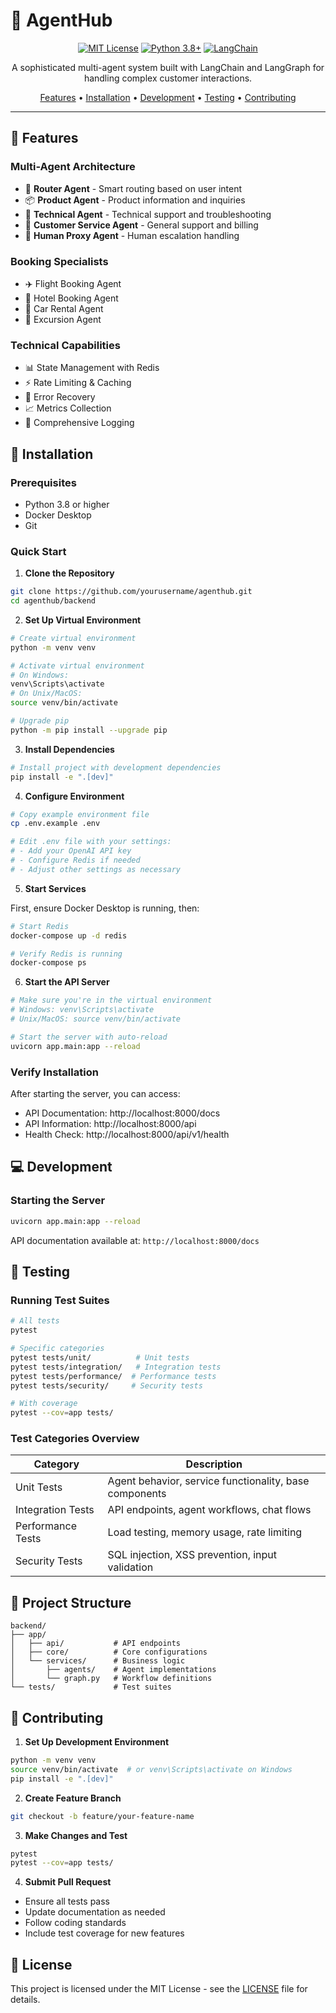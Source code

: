 # 🤖 AgentHub

<div align="center">

[![MIT License](https://img.shields.io/badge/License-MIT-green.svg)](https://choosealicense.com/licenses/mit/)
[![Python 3.8+](https://img.shields.io/badge/python-3.8+-blue.svg)](https://www.python.org/downloads/)
[![LangChain](https://img.shields.io/badge/LangChain-Powered-orange)](https://github.com/hwchase17/langchain)

A sophisticated multi-agent system built with LangChain and LangGraph for handling complex customer interactions.

[Features](#-features) •
[Installation](#-installation) •
[Development](#-development) •
[Testing](#-testing) •
[Contributing](#-contributing)

</div>

---

## 🌟 Features

### Multi-Agent Architecture
- 🔄 **Router Agent** - Smart routing based on user intent
- 📦 **Product Agent** - Product information and inquiries
- 🔧 **Technical Agent** - Technical support and troubleshooting
- 👥 **Customer Service Agent** - General support and billing
- 🤝 **Human Proxy Agent** - Human escalation handling

### Booking Specialists
- ✈️ Flight Booking Agent
- 🏨 Hotel Booking Agent
- 🚗 Car Rental Agent
- 🎯 Excursion Agent

### Technical Capabilities
- 📊 State Management with Redis
- ⚡ Rate Limiting & Caching
- 🔄 Error Recovery
- 📈 Metrics Collection
- 📝 Comprehensive Logging

## 🚀 Installation

### Prerequisites
- Python 3.8 or higher
- Docker Desktop
- Git

### Quick Start

1. **Clone the Repository**
```bash
git clone https://github.com/yourusername/agenthub.git
cd agenthub/backend
```

2. **Set Up Virtual Environment**
```bash
# Create virtual environment
python -m venv venv

# Activate virtual environment
# On Windows:
venv\Scripts\activate
# On Unix/MacOS:
source venv/bin/activate

# Upgrade pip
python -m pip install --upgrade pip
```

3. **Install Dependencies**
```bash
# Install project with development dependencies
pip install -e ".[dev]"
```

4. **Configure Environment**
```bash
# Copy example environment file
cp .env.example .env

# Edit .env file with your settings:
# - Add your OpenAI API key
# - Configure Redis if needed
# - Adjust other settings as necessary
```

5. **Start Services**

First, ensure Docker Desktop is running, then:
```bash
# Start Redis
docker-compose up -d redis

# Verify Redis is running
docker-compose ps
```

6. **Start the API Server**
```bash
# Make sure you're in the virtual environment
# Windows: venv\Scripts\activate
# Unix/MacOS: source venv/bin/activate

# Start the server with auto-reload
uvicorn app.main:app --reload
```

### Verify Installation

After starting the server, you can access:
- API Documentation: http://localhost:8000/docs
- API Information: http://localhost:8000/api
- Health Check: http://localhost:8000/api/v1/health

## 💻 Development

### Starting the Server
```bash
uvicorn app.main:app --reload
```

API documentation available at: `http://localhost:8000/docs`

## 🧪 Testing

### Running Test Suites

```bash
# All tests
pytest

# Specific categories
pytest tests/unit/          # Unit tests
pytest tests/integration/   # Integration tests
pytest tests/performance/  # Performance tests
pytest tests/security/     # Security tests

# With coverage
pytest --cov=app tests/
```

### Test Categories Overview

| Category | Description |
|----------|-------------|
| Unit Tests | Agent behavior, service functionality, base components |
| Integration Tests | API endpoints, agent workflows, chat flows |
| Performance Tests | Load testing, memory usage, rate limiting |
| Security Tests | SQL injection, XSS prevention, input validation |

## 📁 Project Structure

```
backend/
├── app/
│   ├── api/           # API endpoints
│   ├── core/          # Core configurations
│   └── services/      # Business logic
│       ├── agents/    # Agent implementations
│       └── graph.py   # Workflow definitions
└── tests/             # Test suites
```

## 🤝 Contributing

1. **Set Up Development Environment**
```bash
python -m venv venv
source venv/bin/activate  # or venv\Scripts\activate on Windows
pip install -e ".[dev]"
```

2. **Create Feature Branch**
```bash
git checkout -b feature/your-feature-name
```

3. **Make Changes and Test**
```bash
pytest
pytest --cov=app tests/
```

4. **Submit Pull Request**
- Ensure all tests pass
- Update documentation as needed
- Follow coding standards
- Include test coverage for new features

## 📄 License

This project is licensed under the MIT License - see the [LICENSE](LICENSE) file for details.

